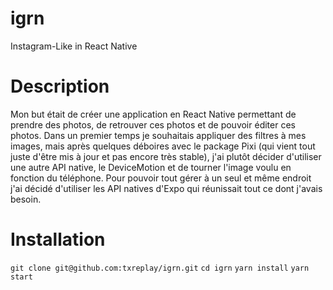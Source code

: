 # igrn
Instagram-Like in React Native

# Description 

Mon but était de créer une application en React Native permettant de prendre des photos, de retrouver ces photos et de pouvoir éditer ces photos. Dans un premier temps je souhaitais appliquer des filtres à mes images, mais après quelques déboires avec le package Pixi (qui vient tout juste d'être mis à jour et pas encore très stable), j'ai plutôt décider d'utiliser une autre API native, le DeviceMotion et de tourner l'image voulu en fonction du téléphone. Pour pouvoir tout gérer à un seul et même endroit j'ai décidé d'utiliser les API natives d'Expo qui réunissait tout ce dont j'avais besoin.

# Installation

`git clone git@github.com:txreplay/igrn.git`
`cd igrn`
`yarn install`
`yarn start`
